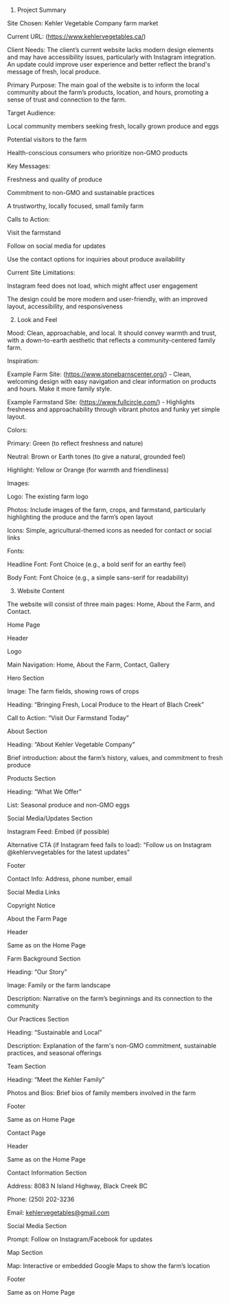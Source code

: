 1. Project Summary 

Site Chosen: Kehler Vegetable Company farm market 

Current URL: (https://www.kehlervegetables.ca/) 

Client Needs: The client’s current website lacks modern design elements and may have accessibility issues, particularly with Instagram integration. An update could improve user experience and better reflect the brand's message of fresh, local produce. 

Primary Purpose: The main goal of the website is to inform the local community about the farm’s products, location, and hours, promoting a sense of trust and connection to the farm. 

Target Audience: 

Local community members seeking fresh, locally grown produce and eggs 

Potential visitors to the farm 

Health-conscious consumers who prioritize non-GMO products 

Key Messages: 

Freshness and quality of produce 

Commitment to non-GMO and sustainable practices 

A trustworthy, locally focused, small family farm 

Calls to Action: 

Visit the farmstand 

Follow on social media for updates 

Use the contact options for inquiries about produce availability 

Current Site Limitations: 

Instagram feed does not load, which might affect user engagement 

The design could be more modern and user-friendly, with an improved layout, accessibility, and responsiveness 

 

 

2. Look and Feel 

Mood: Clean, approachable, and local. It should convey warmth and trust, with a down-to-earth aesthetic that reflects a community-centered family farm. 

Inspiration: 

Example Farm Site: (https://www.stonebarnscenter.org/) - Clean, welcoming design with easy navigation and clear information on products and hours. Make it more family style. 

Example Farmstand Site: (https://www.fullcircle.com/) - Highlights freshness and approachability through vibrant photos and funky yet simple layout. 

Colors: 

Primary: Green (to reflect freshness and nature) 

Neutral: Brown or Earth tones (to give a natural, grounded feel) 

Highlight: Yellow or Orange (for warmth and friendliness) 

Images: 

Logo: The existing farm logo 

Photos: Include images of the farm, crops, and farmstand, particularly highlighting the produce and the farm’s open layout 

Icons: Simple, agricultural-themed icons as needed for contact or social links 

Fonts: 

Headline Font: Font Choice (e.g., a bold serif for an earthy feel) 

Body Font: Font Choice (e.g., a simple sans-serif for readability) 

 

 

 

 

 

 

3. Website Content 

The website will consist of three main pages: Home, About the Farm, and Contact. 

 

Home Page 

Header 

Logo 

Main Navigation: Home, About the Farm, Contact, Gallery 

Hero Section 

Image: The farm fields, showing rows of crops 

Heading: “Bringing Fresh, Local Produce to the Heart of Blach Creek” 

Call to Action: “Visit Our Farmstand Today” 

About Section 

Heading: “About Kehler Vegetable Company” 

Brief introduction: about the farm’s history, values, and commitment to fresh produce 

Products Section 

Heading: “What We Offer” 

List: Seasonal produce and non-GMO eggs 

Social Media/Updates Section 

Instagram Feed: Embed (if possible) 

Alternative CTA (if Instagram feed fails to load): “Follow us on Instagram @kehlervvegetables for the latest updates” 

Footer 

Contact Info: Address, phone number, email 

Social Media Links 

Copyright Notice 

 

 

 

 

About the Farm Page 

Header 

Same as on the Home Page 

Farm Background Section 

Heading: “Our Story” 

Image: Family or the farm landscape 

Description: Narrative on the farm’s beginnings and its connection to the community 

Our Practices Section 

Heading: “Sustainable and Local” 

Description: Explanation of the farm's non-GMO commitment, sustainable practices, and seasonal offerings 

Team Section 

Heading: “Meet the Kehler Family” 

Photos and Bios: Brief bios of family members involved in the farm 

Footer 

Same as on Home Page 

 

Contact Page 

Header 

Same as on the Home Page 

Contact Information Section 

Address: 8083 N Island Highway, Black Creek BC 

Phone: (250) 202-3236 

Email: kehlervegetables@gmail.com 

Social Media Section 

Prompt: Follow on Instagram/Facebook for updates 

Map Section 

Map: Interactive or embedded Google Maps to show the farm’s location 

Footer 

Same as on Home Page 

 
